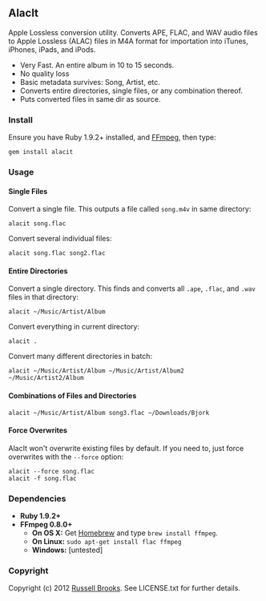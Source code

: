 ## AlacIt

Apple Lossless conversion utility.  Converts APE, FLAC, and WAV audio files to Apple Lossless (ALAC) files in M4A format for importation into iTunes, iPhones, iPads, and iPods.

* Very Fast. An entire album in 10 to 15 seconds.
* No quality loss
* Basic metadata survives: Song, Artist, etc.
* Converts entire directories, single files, or any combination thereof.
* Puts converted files in same dir as source.

### Install

Ensure you have Ruby 1.9.2+ installed, and [FFmpeg](http://ffmpeg.org/), then type:

    gem install alacit

### Usage

#### Single Files

Convert a single file.  This outputs a file called `song.m4v` in same directory:

    alacit song.flac

Convert several individual files:

    alacit song.flac song2.flac

#### Entire Directories

Convert a single directory.  This finds and converts all `.ape`, `.flac`, and `.wav` files in that directory:

    alacit ~/Music/Artist/Album

Convert everything in current directory:

    alacit .

Convert many different directories in batch:

    alacit ~/Music/Artist/Album ~/Music/Artist/Album2 ~/Music/Artist2/Album

#### Combinations of Files and Directories

    alacit ~/Music/Artist/Album song3.flac ~/Downloads/Bjork

#### Force Overwrites

AlacIt won't overwrite existing files by default. If you need to, just force overwrites with the `--force` option:

    alacit --force song.flac
    alacit -f song.flac

### Dependencies

* **Ruby 1.9.2+**
* **FFmpeg 0.8.0+**
  * **On OS X:**  Get [Homebrew](http://mxcl.github.com/homebrew/) and type `brew install ffmpeg`.
  * **On Linux:** `sudo apt-get install flac ffmpeg`
  * **Windows:**  [untested]

### Copyright

Copyright (c) 2012 [Russell Brooks](http://russbrooks.com). See LICENSE.txt for further details.
